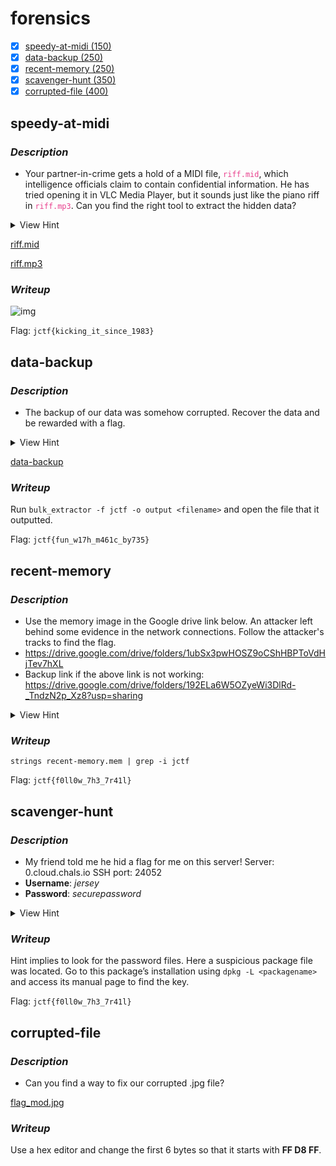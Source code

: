 # **forensics**

- [x] [speedy-at-midi (150)](#speedy-at-midi)
- [x] [data-backup (250)](#data-backup)
- [x] [recent-memory (250)](#recent-memory)
- [x] [scavenger-hunt (350)](#scavenger-hunt)
- [x] [corrupted-file (400)](#corrupted-file)

## **speedy-at-midi**

### ***Description***

- Your partner-in-crime gets a hold of a MIDI file, <span style="color: #e83e8c;">`riff.mid`</span>, which intelligence officials claim to contain confidential information. He has tried opening it in VLC Media Player, but it sounds just like the piano riff in <span style="color: #e83e8c;">`riff.mp3`</span>. Can you find the right tool to extract the hidden data?

<details>
    <summary>View Hint</summary>
    You wouldn't have the audacity to try using a MIDI editor, would you?
</details>


[riff.mid](https://www.jerseyctf.site/files/531056bf3e98adcbda54f68023e70622/riff.mid?token=eyJ1c2VyX2lkIjozODgsInRlYW1faWQiOjUxMSwiZmlsZV9pZCI6MTh9.YlSYQw.eFW82LKkVc_JmmuGGQn26vtAB-g)

[riff.mp3](https://www.jerseyctf.site/files/965ce2c09022315db0136ea155068369/riff.mp3?token=eyJ1c2VyX2lkIjozODgsInRlYW1faWQiOjUxMSwiZmlsZV9pZCI6MTl9.YlSYQw.BxS2VCX1G1Z66IoAEuBZs1Z1RCE)

### ***Writeup***

![img](https://lh4.googleusercontent.com/wLAEp2VN2C_XtRQIwjy5iuK5qnlExrZAy22gKd7oxotvxTEsIkOU3G43EeaPa6iVD8PG6z_iw1vaZfbiWvSgP1LZBmcc2QyuFboAS2haAqI4DZ389RqCsVEbbzBnc2SjfnWYHtms)

Flag: `jctf{kicking_it_since_1983}`

## **data-backup**

### ***Description***

- The backup of our data was somehow corrupted. Recover the data and be rewarded with a flag.

<details>
    <summary>View Hint</summary>
    Try a tool a surgeon might use.
</details>


[data-backup](https://www.jerseyctf.site/files/6953c4156b0de04c42e0a32c7e56b2f1/data-backup?token=eyJ1c2VyX2lkIjozODgsInRlYW1faWQiOjUxMSwiZmlsZV9pZCI6MzB9.YlSZ6w.oQ-_d4EhvMDDvB0DyZLDa2PJYGA)

### ***Writeup***

Run `bulk_extractor -f jctf -o output <filename>` and open the file that it outputted.

Flag: `jctf{fun_w17h_m461c_by735}`

## **recent-memory**

### ***Description***

- Use the memory image in the Google drive link below. An attacker left behind some evidence in the network connections. Follow the attacker's tracks to find the flag.
- https://drive.google.com/drive/folders/1ubSx3pwHOSZ9oCShHBPToVdHjTev7hXL
- Backup link if the above link is not working: https://drive.google.com/drive/folders/192ELa6W5OZyeWi3DlRd-_TndzN2p_Xz8?usp=sharing

<details>
    <summary>View Hint</summary>
    Try connecting to the attacker's system.
</details>


### ***Writeup***

`strings recent-memory.mem | grep -i jctf`

Flag: `jctf{f0ll0w_7h3_7r41l}`

## **scavenger-hunt**

### ***Description***

- My friend told me he hid a flag for me on this server! Server: 0.cloud.chals.io SSH port: 24052
- **Username**: *jersey*
- **Password**: *securepassword*

<details>
    <summary>View Hint</summary>
    <ul>
        <li>If only there were a way to see all folders... even hidden ones</li>
        <li>I wonder where passwords are typically stored on ssh servers</li>
    </ul>
</details>


### ***Writeup***

Hint implies to look for the password files. Here a suspicious package file was located. Go to this package’s installation using `dpkg -L <packagename>` and access its manual page to find the key.

Flag: `jctf{f0ll0w_7h3_7r41l}`

## **corrupted-file**

### ***Description***

- Can you find a way to fix our corrupted .jpg file?

[flag_mod.jpg](https://www.jerseyctf.site/files/24b8f40b32450724de98144a7bbf2aa9/flag_mod.jpg?token=eyJ1c2VyX2lkIjozODgsInRlYW1faWQiOjUxMSwiZmlsZV9pZCI6NDd9.YlYF7A.Gbn7b_YfNVOL3uXVKmj2uiWlwSg)


### ***Writeup***

Use a hex editor and change the first 6 bytes so that it starts with **FF D8 FF**.
